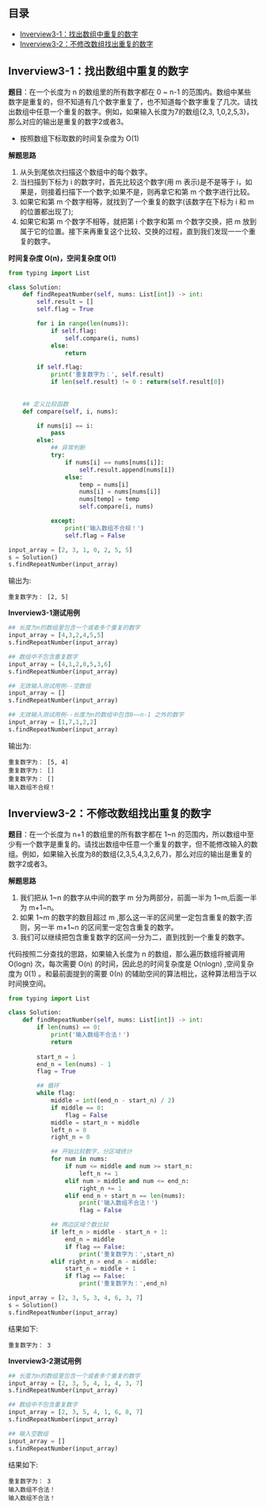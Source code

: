 ## 目录
- [Inverview3-1：找出数组中重复的数字](#inverview3-1找出数组中重复的数字)
- [Inverview3-2：不修改数组找出重复的数字](#inverview3-2不修改数组找出重复的数字)

## Inverview3-1：找出数组中重复的数字

**题目**：在一个长度为 n 的数组里的所有数字都在 0 ~ n-1 的范围内。数组中某些数字是重复的，但不知道有几个数字重复了，也不知道每个数字重复了几次。请找出数组中任意一个重复的数字。例如，如果输入长度为7的数组{2,3, 1,0,2,5,3}，那么对应的输出是重复的数字2或者3。

- 按照数组下标取数的时间复杂度为 O(1)

**解题思路**

1. 从头到尾依次扫描这个数组中的每个数字。
2. 当扫描到下标为 i 的数字时，首先比较这个数字(用 m 表示)是不是等于 i，如果是，则接着扫描下一个数字;如果不是，则再拿它和第 m 个数字进行比较。
3. 如果它和第 m 个数字相等，就找到了一个重复的数字(该数字在下标为 i 和 m 的位置都出现了);
4. 如果它和第 m 个数字不相等，就把第 i 个数字和第 m 个数字交换，把 m 放到属于它的位置。接下来再重复这个比较、交换的过程，直到我们发现一一个重复的数字。

**时间复杂度 O(n)，空间复杂度 O(1)**

```python
from typing import List

class Solution:
    def findRepeatNumber(self, nums: List[int]) -> int:
        self.result = []
        self.flag = True

        for i in range(len(nums)):
            if self.flag:
                self.compare(i, nums)
            else:
                return

        if self.flag:
            print('重复数字为：', self.result)
            if len(self.result) != 0 : return(self.result[0])
        
        
    ## 定义比较函数
    def compare(self, i, nums):

        if nums[i] == i:
            pass
        else:
            ## 异常判断
            try:
                if nums[i] == nums[nums[i]]:
                    self.result.append(nums[i])
                else:
                    temp = nums[i]
                    nums[i] = nums[nums[i]]
                    nums[temp] = temp
                    self.compare(i, nums)

            except:
                print('输入数组不合规！')
                self.flag = False

input_array = [2, 3, 1, 0, 2, 5, 5]
s = Solution()
s.findRepeatNumber(input_array)
```

输出为:

```
重复数字为： [2, 5]
```



**Inverview3-1测试用例**

```python
## 长度为n的数组里包含一个或者多个重复的数字
input_array = [4,3,2,4,5,5]
s.findRepeatNumber(input_array)

## 数组中不包含重复数字
input_array = [4,1,2,0,5,3,6]
s.findRepeatNumber(input_array)

## 无效输入测试用例--空数组
input_array = []
s.findRepeatNumber(input_array)

## 无效输入测试用例--长度为n的数组中包含0——n-1 之外的数字
input_array = [1,7,1,2,2]
s.findRepeatNumber(input_array)
```

输出为:

```
重复数字为： [5, 4]
重复数字为： []
重复数字为： []
输入数组不合规！
```



## Inverview3-2：不修改数组找出重复的数字

**题目**：在一个长度为 n+1 的数组里的所有数字都在 1~n 的范围内，所以数组中至少有一个数字是重复的。请找出数组中任意一个重复的数字，但不能修改输入的数组。例如，如果输入长度为8的数组{2,3,5,4,3,2,6,7}，那么对应的输出是重复的数字2或者3。

**解题思路**

1. 我们把从 1\~n 的数字从中间的数字 m 分为两部分，前面一半为 1\~m,后面一半为 m+1\~n。
2. 如果 1\~m 的数字的数目超过 m ,那么这一半的区间里一定包含重复的数字;否则，另一半 m+1\~n 的区间里一定包含重复的数字。
3. 我们可以继续把包含重复数字的区间一分为二，直到找到一个重复的数字。

代码按照二分查找的思路，如果输入长度为 n 的数组，那么遍历数组将被调用 O(logn) 次，每次需要 O(n) 的时间，因此总的时间复杂度是 O(nlogn) ,空间复杂度为 0(1) 。和最前面提到的需要 0(n) 的辅助空间的算法相比，这种算法相当于以时间换空间。

```python
from typing import List

class Solution:
    def findRepeatNumber(self, nums: List[int]) -> int:
        if len(nums) == 0:
            print('输入数组不合法！')
            return
        
        start_n = 1
        end_n = len(nums) - 1
        flag = True

        ## 循环
        while flag:
            middle = int((end_n - start_n) / 2)
            if middle == 0:
                flag = False
            middle = start_n + middle
            left_n = 0
            right_n = 0

            ## 开始比较数字，分区域统计
            for num in nums:
                if num <= middle and num >= start_n:
                    left_n += 1
                elif num > middle and num <= end_n:
                    right_n += 1
                elif end_n + start_n == len(nums):
                    print('输入数组不合法！')
                    flag = False

            ## 两边区域个数比较
            if left_n > middle - start_n + 1:
                end_n = middle
                if flag == False:
                    print('重复数字为：',start_n)
            elif right_n > end_n - middle:
                start_n = middle + 1
                if flag == False:
                    print('重复数字为：',end_n)

input_array = [2, 3, 5, 3, 4, 6, 3, 7]
s = Solution()
s.findRepeatNumber(input_array)
```

结果如下:

```
重复数字为： 3
```



**Inverview3-2测试用例**

```python
## 长度为n的数组里包含一个或者多个重复的数字
input_array = [2, 3, 5, 4, 1, 4, 3, 7]
s.findRepeatNumber(input_array)

## 数组中不包含重复数字
input_array = [2, 3, 5, 4, 1, 6, 8, 7]
s.findRepeatNumber(input_array)

## 输入空数组
input_array = []
s.findRepeatNumber(input_array)
```

结果如下:

```
重复数字为： 3
输入数组不合法！
输入数组不合法！
```
